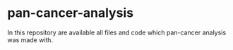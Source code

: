 # pan-cancer-analysis
In this repository are available all files and code which pan-cancer analysis was made with.
